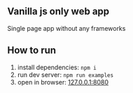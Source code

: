 ## Vanilla js only web app 
Single page app without any frameworks

## How to run
1. install dependencies: `npm i`
2. run dev server: `npm run examples`
3. open in browser: [127.0.0.1:8080](http://127.0.0.1:8080) 
